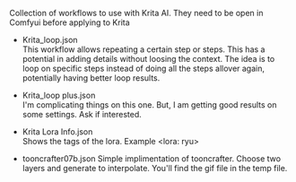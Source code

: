 Collection of workflows to use with Krita AI. They need to be open in Comfyui before applying to Krita

* Krita_loop.json  
This workflow allows repeating a certain step or steps. This has a potential in adding details without loosing the context.
The idea is to loop on specific steps instead of doing all the steps allover again, potentially having better loop results.
* Krita_loop plus.json  
I'm complicating things on this one. But, I am getting good results on some settings. Ask if interested.
  
  
* Krita Lora Info.json  
Shows the tags of the lora. Example <lora: ryu>  

* tooncrafter07b.json
Simple implimentation of tooncrafter. Choose two layers and generate to interpolate. You'll find the gif file in the temp file.
